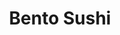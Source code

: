 ---
layout: place
title: "Bento Sushi"
permalink: /maryland/oxon-hill/bento-sushi.html
stateAbbr: MD
stateName: Maryland
cityName: Oxon Hill
place_id: ChIJWz04k3iwt4kRhwF05RQ32lA
photos:
  - name: >-
      places/ChIJWz04k3iwt4kRhwF05RQ32lA/photos/AeeoHcIguH7PEmg6jI208_rgZGecrFw7oxZ_aFp8SsJ9Eir34fu2JhEoaElmX8nQtjdE9WNeUrpOUjaRKCMcyvHWTXNl7LdXJEtxL3iA3xV3Gbj3saaARAmWEyulZ7Kknq6o2I0BAv5oeW4_kPJ6cjL3aT_r8PilfQneUSEvsVIqZmG621KE4m5Ncj4QNegUrqDGTKQ_z3RCMdfnphht8GWvxa4TTKedtx_BeAx5yc_vo-xCI8EDREBYiGDCxNmqSvBlbBTWalLLl0bg8QHSkAM9NvLv08V9UVEd_Git0q37QSmAFikmdwWFk4l_pkxD0DBFSKBOJ6iRwL6y8a6HsSczK6aBgKHqHh5fWsOObfTr1WLleCTM-AE8VEiKNGsDIcc3FFFOiqpMdJMPaWEPQHYXLjDXZzheNmbzbsGwBa9DSjHz2TM
    widthPx: 4608
    heightPx: 3456
    authorAttributions:
      - displayName: Joseph
        uri: https://maps.google.com/maps/contrib/115481102779579419248
        photoUri: >-
          https://lh3.googleusercontent.com/a-/ALV-UjXEi8J4wW7i8NCMbkmyRVbGIghT6nK-FRj_hjs0UVMHh0sYBI9DQw=s100-p-k-no-mo
    flagContentUri: >-
      https://www.google.com/local/imagery/report/?cb_client=maps_api_places.places_api&image_key=!1e10!2sCIHM0ogKEICAgIDk16nO2wE&hl=en-US
    googleMapsUri: >-
      https://www.google.com/maps/place//data=!3m4!1e2!3m2!1sCIHM0ogKEICAgIDk16nO2wE!2e10!4m2!3m1!1s0x89b7b07893383d5b:0x50da3714e5740187
  - name: >-
      places/ChIJWz04k3iwt4kRhwF05RQ32lA/photos/AeeoHcKdrAE7Kvo_qoVN-uKyWQkT9kmw3zunlX3Hrg0MLqUft3FKfgnOJLP3K0EnhDgnafBFxLXAI7sLmQpg4QaCy4R1oRCKY71YuUIOUprtfo69SbwsDsc0NCwbtknrl1o0KzAMaDzL1oXwbW0xRcBesgcyeycV3RMrYeD4D88zUpoBQcn3P6dZDY_hTkf1mhg4jgYnu2TykqaCZ8rw8ZNSL8PBfkG68tWQ9a-6bdXBSeJVPz3wD36imPqJPPm1Zm-TdCcSYbDUCZEu2uJ85UjoKU5p34I4ofFRt7QdeJgdTrnDYGUqxM59sbQ6S0ES-ne3O_YLSKgsiPnf_586uUKzAyY_khph9bWH3J94adqtSBWIc4TP3FpLgncR_ShkcPJicAncYSZFKpYQKRHC6rDqMWTIPbI8zBNL0rcjLuIt8EvknstJ
    widthPx: 4032
    heightPx: 3024
    authorAttributions:
      - displayName: Vivian Leslie
        uri: https://maps.google.com/maps/contrib/101692982376718991951
        photoUri: >-
          https://lh3.googleusercontent.com/a-/ALV-UjX7lfruIZ8MqME7ppaEKtbtKogAWJ6Ell5qjinv7DK6PzLaiK0EXA=s100-p-k-no-mo
    flagContentUri: >-
      https://www.google.com/local/imagery/report/?cb_client=maps_api_places.places_api&image_key=!1e10!2sCIHM0ogKEICAgIC48uHFwQE&hl=en-US
    googleMapsUri: >-
      https://www.google.com/maps/place//data=!3m4!1e2!3m2!1sCIHM0ogKEICAgIC48uHFwQE!2e10!4m2!3m1!1s0x89b7b07893383d5b:0x50da3714e5740187
  - name: >-
      places/ChIJWz04k3iwt4kRhwF05RQ32lA/photos/AeeoHcIKtr9DYG-dYPINs7S2_HkCnlM59NRK-wuO3QzOexJr_NYeimBx3AG7K1NNEmUH8-_Zegx6Pf724I2D6C7r3xpIjzroNv4O2blqvp2IEBvD0UWIi3vWLne7uG7WZjLgRTB0LxjpBmJpGOXyP3QDSq0b5qghQzlulpTBNIdYvXc0J2IfADkc7X7R2ws1_UALew_hzRx0znedVCcZpQi3NfPgONQ8HKi7QVBq8KVGAc8ct7_YdmBaUSgtXlA4UfJZfYsR6OobvyrPbl7K3fbdfumR9xi76W5P6ZAZv-81-dxUhROV09oTp2hMx5apy4RRXkRTVtaDYDCVXm2reTJu6aEAgJVLdLtDhqcMfQY0Fhx5M6SVFL3IfvxAPVzdkzHuT47l8t1otWhTsEYAZU93hKgeQp0ePYBTxf62Rz1Zfx4
    widthPx: 3024
    heightPx: 4032
    authorAttributions:
      - displayName: Sushant Singh Basnet
        uri: https://maps.google.com/maps/contrib/111101247044806313216
        photoUri: >-
          https://lh3.googleusercontent.com/a-/ALV-UjVWTjH-46eghKapN7Soq1gRR4x-Dah3JtBu32H3lL3a7CAqw3owsg=s100-p-k-no-mo
    flagContentUri: >-
      https://www.google.com/local/imagery/report/?cb_client=maps_api_places.places_api&image_key=!1e10!2sCIHM0ogKEICAgICJ1vPwew&hl=en-US
    googleMapsUri: >-
      https://www.google.com/maps/place//data=!3m4!1e2!3m2!1sCIHM0ogKEICAgICJ1vPwew!2e10!4m2!3m1!1s0x89b7b07893383d5b:0x50da3714e5740187
  - name: >-
      places/ChIJWz04k3iwt4kRhwF05RQ32lA/photos/AeeoHcIkfoCMDqjf8XI-PWoGc75DMi7f02FKxrp4k9VgjdY2KoZZAzu91db6orKlBRD76C7xlZP_XfA2zyTlE-CoyZibYHM-IXyGkyW7Jfad8XiBJr2ybxXmeSvyjltGpYh0t950XluQihtiryRm-_pxntCGYfW3p0BWnJ_T1wTvSwg5TCrQL4JsZ4wV1swWi7BxzIzAKCCSOv8NKy-KY4Wf0hxP_iOqYUA3jI-8fq_oTkoGbYuWrjkyBDxRHlXdvWeNxh2xIha3341Bb2qsA5GnYBF5kk7H-HkJt-QFBZrJWuhZ3bXzutp37EEtFjHkCtdYJhmO5Md73zhyTa6Cl4LP33UyrNbaQNptJmk-t_05x_AXpKQaFzDX38Lw-QThTB2EDQYyd4OpngrJJw2tc7Pnhm_2auCC_DIiaA8vhRTklcVWHTjR
    widthPx: 2592
    heightPx: 1456
    authorAttributions:
      - displayName: Google User
        uri: https://maps.google.com/maps/contrib/116613923717449341201
        photoUri: >-
          https://lh3.googleusercontent.com/a-/ALV-UjXAIY3SHOZ5Q5ilmeHSHtDbQ8tzTKGM7QpjKcDLKmwFooFRnGd6=s100-p-k-no-mo
    flagContentUri: >-
      https://www.google.com/local/imagery/report/?cb_client=maps_api_places.places_api&image_key=!1e10!2sCIHM0ogKEICAgICZ4M-u9gE&hl=en-US
    googleMapsUri: >-
      https://www.google.com/maps/place//data=!3m4!1e2!3m2!1sCIHM0ogKEICAgICZ4M-u9gE!2e10!4m2!3m1!1s0x89b7b07893383d5b:0x50da3714e5740187
  - name: >-
      places/ChIJWz04k3iwt4kRhwF05RQ32lA/photos/AeeoHcJz4WALRFXD7oMhF6D8uw2LpKqr6GJ6qaHOBMwQWBuemfROy2iQzEo0yIuwY_eMgJAJ7Oy6uw3iRYcuzqTQOFLpAMJSTbNbC-Q-vt09TZ7F1P4p4zyzbGuy36dSX8FWQva3QiF4zZSRWBnkYQWr_wjWqGbT9ijsAyjxTtt3BxpiaSP0m1kyeRnUgaqpqrRzstbvs7He_TQuSC2CFe3mC7SkZgGAYROXSqpl9mSQm_ca8YdQdTxZrtgVwTOr7Gm8PSI6gVvVw7zcBJMCN4j46z7IfHL254qfo8zMtey_aStOSug0tOqAEuqbwU9RdaeWq-n_KItfTXpA2sFUbOKbesxoX9d48PuVY732lQ-KfPVACTmdaXLkMVgWnOHaWDbWy9NF1MhDWLOq5_-OtIfOWEnHrNrtJS-Ar3rTyMvFPIWkTA
    widthPx: 1324
    heightPx: 1336
    authorAttributions:
      - displayName: Chito Peppler RUNINOut
        uri: https://maps.google.com/maps/contrib/116695611925850762922
        photoUri: >-
          https://lh3.googleusercontent.com/a-/ALV-UjVSd_npoGfr5PYMKOlEta30TrvJ6tBF7zlnpGbaCkugaqkmK56a=s100-p-k-no-mo
    flagContentUri: >-
      https://www.google.com/local/imagery/report/?cb_client=maps_api_places.places_api&image_key=!1e10!2sCIHM0ogKEICAgIDWjPbyOw&hl=en-US
    googleMapsUri: >-
      https://www.google.com/maps/place//data=!3m4!1e2!3m2!1sCIHM0ogKEICAgIDWjPbyOw!2e10!4m2!3m1!1s0x89b7b07893383d5b:0x50da3714e5740187
  - name: >-
      places/ChIJWz04k3iwt4kRhwF05RQ32lA/photos/AeeoHcLYF8KfKKZnWDoIOvqk7UIOHwZkiNcroIe3ZK25NXAHEfL-t7SxxA4cc2ULVWCpPyMWYWoxtk0SzMTHbdBzN316js07nenxDFNIpGPcCOp40f83sx8RWcGpOcDX2FBTlOMvxq_xDkSjFuiwPaDY6q_mupf2Gi07vnyOJgy3QiTr2QNOzGi_xctslkLMuo2MTsjRcNYP5xNlIiQlGxiQCs6q384VEbsgyv9m3D3WvnZTrl7mEFd3c_uq4t-OtuOlVxXaqbMVcVWF6MGIWGsoe0DfW0OxNgIkOpA5snfFXNZn1sp2RHijVHF9vMxFOccveTCBzSu3H109tG9xuv2wAPLmlbsKKsNk4H8bAolVJOEdiKvf98ZU0uDvxbT0nZg9G5SAxR16OD3e1KiJyORf06_Hr7Cz4u78FOlHWjfVDj1uFg
    widthPx: 4032
    heightPx: 3024
    authorAttributions:
      - displayName: Sparkle Barbie
        uri: https://maps.google.com/maps/contrib/110998092261268124201
        photoUri: >-
          https://lh3.googleusercontent.com/a-/ALV-UjVrXk4-3SISAJOkLqxRciogsYmte0LjnAgNbOmQcxCK37fCtwgF=s100-p-k-no-mo
    flagContentUri: >-
      https://www.google.com/local/imagery/report/?cb_client=maps_api_places.places_api&image_key=!1e10!2sCIHM0ogKEICAgIDy2_7ZEw&hl=en-US
    googleMapsUri: >-
      https://www.google.com/maps/place//data=!3m4!1e2!3m2!1sCIHM0ogKEICAgIDy2_7ZEw!2e10!4m2!3m1!1s0x89b7b07893383d5b:0x50da3714e5740187
  - name: >-
      places/ChIJWz04k3iwt4kRhwF05RQ32lA/photos/AeeoHcJgxk4UP7muYXzTd1_EW44tSfdQ8H4-srOCgcB3-hMavZJiQGyL6MzyK4lHhqEYGtywTVRw3EUf3wbgRg-NM-N6VLqZ2gfUX5bk2ZfME1q206jgszLH8FwIKpraFeruh2pp1WiQeuxFsSAcW_DZhFZinRH_DiR7U4SSz-jajqt-AdACVpM6g9q_6QJSJPRxYgJS6SX8aZNmWQW044HWueDiHMy1OLOwA9-xI9uqAv1dSCC96_pGHgixOhimTduKhTA27BzYdS3wksEhuNncXyxGe4uz5T6SOYHZ0BTJlwK0-CuOOpU2ifbrfmUTbpicj5iS-AXJuxJowgJvfEAb4J_AiS9tr5_MgDpiL69EDbwLYfeywHtV13j9nDhg0G0U0BikZqltheeXZpHrOHubSYdOEPTK7j7LEn6bSmfPIVA
    widthPx: 3072
    heightPx: 4096
    authorAttributions:
      - displayName: Pat Chang
        uri: https://maps.google.com/maps/contrib/106542499731051189997
        photoUri: >-
          https://lh3.googleusercontent.com/a/ACg8ocJ6_QuFVqImGx9E1GLxO7P7PeL_lu5Ypcyl0uYgz878HpOqsA=s100-p-k-no-mo
    flagContentUri: >-
      https://www.google.com/local/imagery/report/?cb_client=maps_api_places.places_api&image_key=!1e10!2sCIHM0ogKEICAgID3ocb7BQ&hl=en-US
    googleMapsUri: >-
      https://www.google.com/maps/place//data=!3m4!1e2!3m2!1sCIHM0ogKEICAgID3ocb7BQ!2e10!4m2!3m1!1s0x89b7b07893383d5b:0x50da3714e5740187
  - name: >-
      places/ChIJWz04k3iwt4kRhwF05RQ32lA/photos/AeeoHcLE1XoVeJIfUnwmOmVX6XyhH36J6DFPNmPG96jQ8FtOzaOc4HFC6WGTUkxSoIShV-ctEU44edSxhrcpkRjoL-BJsqQkCceaoZPVaFf0mKmVkTKk9HEiFp8s1RRogcOsZeYeMd5pNBIT3V_u1FDJgNIX_VsFSrj7Ut_69XRBQc_lZVzNXqPshcLE1l1Ny5s-AsayrsuGRdY6Dd85d-Q0i4_7c4QEfJuZVm5OSJcJmQifN7LMCea8YKZkA2SS96wSDWR8pgPnhHdRHQG11CoYxibQoEvSzd8EBcpOuOYvulfCg2iBnmfSTzQlJ8sP2peBztX9mR785FLC4Lp-rnOhKZdy3QrdWTqerZhK60ofHkyQxGMRugUSq_KUwEyvdAnBa5XD7fhs90OauCoh1B4fTlXl8dV89SJl-ftthagRWgsMj-mb
    widthPx: 4160
    heightPx: 3120
    authorAttributions:
      - displayName: Charles-Stephen Laubhouet
        uri: https://maps.google.com/maps/contrib/103469885850841345787
        photoUri: >-
          https://lh3.googleusercontent.com/a-/ALV-UjVuDlco6QnA7uMbUeQwk-AKD5gz8F5NphPNVlWRBw9zU4_oFLmfjA=s100-p-k-no-mo
    flagContentUri: >-
      https://www.google.com/local/imagery/report/?cb_client=maps_api_places.places_api&image_key=!1e10!2sCIHM0ogKEICAgICc7qXqiQE&hl=en-US
    googleMapsUri: >-
      https://www.google.com/maps/place//data=!3m4!1e2!3m2!1sCIHM0ogKEICAgICc7qXqiQE!2e10!4m2!3m1!1s0x89b7b07893383d5b:0x50da3714e5740187
  - name: >-
      places/ChIJWz04k3iwt4kRhwF05RQ32lA/photos/AeeoHcJjGXAeElFrpfqmPaT1h0ecE70TLt9uQDyCb7EyvJa8n5tpJ31_eUrKsAQohp5fkp4W9NQXXPYC6TAjtWYEaIDvBvxtK87J9d5YUvp2tELT3ebHERNyfZlfYPofrvrPF1oDQC6EWWTABDVmBDhNAMNWbN1dUuuVGCR4gLbYZrZ4Gz1ZP1lpR01juWluntb7IV99pBWlWH0UVb8LlfCNRt3AznS7SyVmBkWBVBMH7dyaZeAZARjiGuK98TP9vknDJ_A3pimABHHM0AuneThg4YSXF9az1W-9PaMBWBdMx3Mdx6z-K1HNTfXrh-iT6MxSSIa-A9ZaR6vc1queAkJEdZMET3EIfDZsVLPjDzyrHef9dBY0c2LWjhI2YRM3kQl6gy-rAq1jkczEqQDbFlQSnuKDS9Y1LMRPMrqnsRVzDru38Q
    widthPx: 4032
    heightPx: 1960
    authorAttributions:
      - displayName: Leandre McNeil, Jr. (Lee)
        uri: https://maps.google.com/maps/contrib/101172273033735756983
        photoUri: >-
          https://lh3.googleusercontent.com/a/ACg8ocJylqU14Yciq38GcbnE1jd16u17PtlZfdVYyq0YKttFZ-Zkdjg=s100-p-k-no-mo
    flagContentUri: >-
      https://www.google.com/local/imagery/report/?cb_client=maps_api_places.places_api&image_key=!1e10!2sCIHM0ogKEICAgICqnvDBHw&hl=en-US
    googleMapsUri: >-
      https://www.google.com/maps/place//data=!3m4!1e2!3m2!1sCIHM0ogKEICAgICqnvDBHw!2e10!4m2!3m1!1s0x89b7b07893383d5b:0x50da3714e5740187
  - name: >-
      places/ChIJWz04k3iwt4kRhwF05RQ32lA/photos/AeeoHcJNzBGzTvZWAWmXBGDejtSjhG-slK1jKpNBBDVzltN_kLuKhifVHqsrpCvQnDk8iZotn603DOjcU51zX-CASxvVjG1v6diC77UvnjYnife8O-tfPbSl-VtisSE2abEgtmpFBJxtJdSgwkwiX5jUZIuThQ7Ckk4B9Bn-JZQ6BORzxIYCsb5au7JYneXyu-ldkco422v0S7VAgMIm5DwzAA1VPZCzKGNj-sxtnMN-IpQ2ObVYhSe1O63kRi2eAJYmW6HktRi_vXuPUS9GPxl-eXBbp-PFI_G5VEg0QPa36-yVXKJc5ASBg_Z2iGczOqtK2yvTBrb5nvITNV4Dl6p0v8zhvO3kmmQnHny0ZGtJ3BSZ_607U0Q7-mfMHFgbZBogkQQl0WUohlNy71Shft624yFB_mca4HLg6cPeM_yJQQtHWg
    widthPx: 2340
    heightPx: 4160
    authorAttributions:
      - displayName: Siheme Sebaa
        uri: https://maps.google.com/maps/contrib/109406039277929755611
        photoUri: >-
          https://lh3.googleusercontent.com/a-/ALV-UjXnCfGL4gQU_b7CY9zI4PQ1Ji0mSOJcm1DcAQM2fdaMzZwrVROI=s100-p-k-no-mo
    flagContentUri: >-
      https://www.google.com/local/imagery/report/?cb_client=maps_api_places.places_api&image_key=!1e10!2sCIHM0ogKEICAgICcrtXYYA&hl=en-US
    googleMapsUri: >-
      https://www.google.com/maps/place//data=!3m4!1e2!3m2!1sCIHM0ogKEICAgICcrtXYYA!2e10!4m2!3m1!1s0x89b7b07893383d5b:0x50da3714e5740187
address: 101 MGM National Ave, Oxon Hill, MD 20745, USA
street: 101 MGM National Ave
city: Oxon Hill
state: MD
zip: '20745'
country: USA
neighborhood: null
latitude: '38.795352'
longitude: '-77.008540'
accessibility_options:
  wheelchairAccessibleParking: true
  wheelchairAccessibleEntrance: true
  wheelchairAccessibleRestroom: true
  wheelchairAccessibleSeating: true
business_status: OPERATIONAL
name: Bento Sushi
google_maps_links:
  directionsUri: >-
    https://www.google.com/maps/dir//''/data=!4m7!4m6!1m1!4e2!1m2!1m1!1s0x89b7b07893383d5b:0x50da3714e5740187!3e0
  placeUri: https://maps.google.com/?cid=5826029630845616519
  writeAReviewUri: >-
    https://www.google.com/maps/place//data=!4m3!3m2!1s0x89b7b07893383d5b:0x50da3714e5740187!12e1
  reviewsUri: >-
    https://www.google.com/maps/place//data=!4m4!3m3!1s0x89b7b07893383d5b:0x50da3714e5740187!9m1!1b1
  photosUri: >-
    https://www.google.com/maps/place//data=!4m3!3m2!1s0x89b7b07893383d5b:0x50da3714e5740187!10e5
primary_type: Sushi Restaurant
opening_hours:
  regular: null
  current: null
secondary_opening_hours:
  regular:
    weekdayDescriptions: null
    type: null
  current:
    weekdayDescriptions: null
    type: null
phone: (301) 747-5145
price_level: null
price_range: $30 &mdash; 50
rating: '4.0'
rating_count: 0
website: null
description: null
reviews:
  - name: >-
      places/ChIJWz04k3iwt4kRhwF05RQ32lA/reviews/ChZDSUhNMG9nS0VJQ0FnTUNJbjQtdmNnEAE
    relativePublishTimeDescription: a week ago
    rating: 4
    text:
      text: >-
        1. Food Quality (4.5): This is an excellent sushi place for the price. I
        recommend the unagi Roll. While it's not going to be a mind blowing
        experience, it's a hidden gem here. It's definitely the best casual food
        at MGM.


        2. Service (4): You need to order at a kiosk, which is slow and
        inconvenient, but it's feasible during lunch hours. Ideally, there would
        be a mobile card reader, so it's possible to order at the sit -down
        area. Otherwise, the service is good


        3. Food Safety (4): Allergens are not clearly listed anywhere.
        Otherwise, this place is good


        4. Value for Money (5): The value for the meal, considering the
        location, is fantastic! The eel roll was $12-15, with tip.


        5. Convenience (5): This is a fast casual restaurant. It's fast and
        flexible, you can take the dish to your room or to the tables nearby.


        6. Ambiance (3): It's a sit down bar surrounded by other shops, so not
        much of an ambiance.


        Unique Value: This is a fast casual place with great food for the money.
        Definitely recommended.
      languageCode: en
    originalText:
      text: >-
        1. Food Quality (4.5): This is an excellent sushi place for the price. I
        recommend the unagi Roll. While it's not going to be a mind blowing
        experience, it's a hidden gem here. It's definitely the best casual food
        at MGM.


        2. Service (4): You need to order at a kiosk, which is slow and
        inconvenient, but it's feasible during lunch hours. Ideally, there would
        be a mobile card reader, so it's possible to order at the sit -down
        area. Otherwise, the service is good


        3. Food Safety (4): Allergens are not clearly listed anywhere.
        Otherwise, this place is good


        4. Value for Money (5): The value for the meal, considering the
        location, is fantastic! The eel roll was $12-15, with tip.


        5. Convenience (5): This is a fast casual restaurant. It's fast and
        flexible, you can take the dish to your room or to the tables nearby.


        6. Ambiance (3): It's a sit down bar surrounded by other shops, so not
        much of an ambiance.


        Unique Value: This is a fast casual place with great food for the money.
        Definitely recommended.
      languageCode: en
    authorAttribution:
      displayName: Juro
      uri: https://www.google.com/maps/contrib/100943035649248246498/reviews
      photoUri: >-
        https://lh3.googleusercontent.com/a/ACg8ocLIHIi2F72PEgtVafwc7uMqw1QFPt7aVEsqX2na3rU9FXBArQ=s128-c0x00000000-cc-rp-mo
    publishTime: '2025-04-05T19:41:33.858355Z'
    flagContentUri: >-
      https://www.google.com/local/review/rap/report?postId=ChZDSUhNMG9nS0VJQ0FnTUNJbjQtdmNnEAE&d=17924085&t=1
    googleMapsUri: >-
      https://www.google.com/maps/reviews/data=!4m6!14m5!1m4!2m3!1sChZDSUhNMG9nS0VJQ0FnTUNJbjQtdmNnEAE!2m1!1s0x89b7b07893383d5b:0x50da3714e5740187
  - name: >-
      places/ChIJWz04k3iwt4kRhwF05RQ32lA/reviews/ChZDSUhNMG9nS0VJQ0FnSUMzLUtuZlNBEAE
    relativePublishTimeDescription: 5 months ago
    rating: 5
    text:
      text: >-
        I've been to a number of sushi spots in the DMV and this one NEVER
        disappoints!! Being located at the MGM, I understand the upcharge,
        considering the quality of the sushi, I don't mind paying!! Like pizza
        dough, the base matters. In this case, the rice (and protein) is ALWAYS
        fresh and doesn't taste gummy! Also, the rice-to-protein ration is
        perfect. I don't feel like I'm eating a rice ball with a little piece of
        fish in the middle. It's worth the trip. Please don't ever
        change!!!!!!!!!
      languageCode: en
    originalText:
      text: >-
        I've been to a number of sushi spots in the DMV and this one NEVER
        disappoints!! Being located at the MGM, I understand the upcharge,
        considering the quality of the sushi, I don't mind paying!! Like pizza
        dough, the base matters. In this case, the rice (and protein) is ALWAYS
        fresh and doesn't taste gummy! Also, the rice-to-protein ration is
        perfect. I don't feel like I'm eating a rice ball with a little piece of
        fish in the middle. It's worth the trip. Please don't ever
        change!!!!!!!!!
      languageCode: en
    authorAttribution:
      displayName: Dine W
      uri: https://www.google.com/maps/contrib/108879604981941231683/reviews
      photoUri: >-
        https://lh3.googleusercontent.com/a-/ALV-UjWZFxm54gZ8rhJTLfw5KBdekbbWL6NSQU875YMoa5AvVvIdlwMJHw=s128-c0x00000000-cc-rp-mo-ba4
    publishTime: '2024-11-02T18:34:39.821235Z'
    flagContentUri: >-
      https://www.google.com/local/review/rap/report?postId=ChZDSUhNMG9nS0VJQ0FnSUMzLUtuZlNBEAE&d=17924085&t=1
    googleMapsUri: >-
      https://www.google.com/maps/reviews/data=!4m6!14m5!1m4!2m3!1sChZDSUhNMG9nS0VJQ0FnSUMzLUtuZlNBEAE!2m1!1s0x89b7b07893383d5b:0x50da3714e5740187
  - name: >-
      places/ChIJWz04k3iwt4kRhwF05RQ32lA/reviews/ChZDSUhNMG9nS0VJQ0FnSURaaS16dFBBEAE
    relativePublishTimeDescription: a year ago
    rating: 3
    text:
      text: >-
        I've only been here once, so try to keep that in mind as you read this
        review. I ordered the salmon skin roll and the volcano roll. As far as
        flavor, they were both ok. Not bad, but not great either. The ginger was
        in large pieces that I felt should've been much smaller. The wasabi was
        very spicy, just the way I prefer.


        I feel like the thing I disliked the most was the level of service. They
        weren't disrespectful at all, but it was painfully obvious that they
        couldn't care less about customer satisfaction. I waited 10 minutes
        after finishing my meal before one of the sushi chefs asked if I was
        done; I was in plain view of both of the other staff members. I even
        tried to make my intentions obvious by piling things on my plate (empty
        soda can, used napkins, chopsticks, etc.). When I got up to walk to the
        opposite side of the bar to pay, the woman was literally leaning on the
        register and taking her sweet time taking orders and payments from other
        customers.


        That said, I'm not recommending that people avoid this sushi bar. If I'm
        ever in the building and I feel like sushi, MAYBE I'll stop again. If
        I'm at the Harbor, I'll go somewhere else. I definitely won't make a
        special trip to go back to Bento Sushi again.
      languageCode: en
    originalText:
      text: >-
        I've only been here once, so try to keep that in mind as you read this
        review. I ordered the salmon skin roll and the volcano roll. As far as
        flavor, they were both ok. Not bad, but not great either. The ginger was
        in large pieces that I felt should've been much smaller. The wasabi was
        very spicy, just the way I prefer.


        I feel like the thing I disliked the most was the level of service. They
        weren't disrespectful at all, but it was painfully obvious that they
        couldn't care less about customer satisfaction. I waited 10 minutes
        after finishing my meal before one of the sushi chefs asked if I was
        done; I was in plain view of both of the other staff members. I even
        tried to make my intentions obvious by piling things on my plate (empty
        soda can, used napkins, chopsticks, etc.). When I got up to walk to the
        opposite side of the bar to pay, the woman was literally leaning on the
        register and taking her sweet time taking orders and payments from other
        customers.


        That said, I'm not recommending that people avoid this sushi bar. If I'm
        ever in the building and I feel like sushi, MAYBE I'll stop again. If
        I'm at the Harbor, I'll go somewhere else. I definitely won't make a
        special trip to go back to Bento Sushi again.
      languageCode: en
    authorAttribution:
      displayName: Mr. A. Young
      uri: https://www.google.com/maps/contrib/106210360880846174946/reviews
      photoUri: >-
        https://lh3.googleusercontent.com/a-/ALV-UjUOU4nY2i5NuG-rcWICGrwtb4eHoq2oOcZRPG3RZ-kPaQQl5XU=s128-c0x00000000-cc-rp-mo-ba3
    publishTime: '2023-10-07T20:44:05.920004Z'
    flagContentUri: >-
      https://www.google.com/local/review/rap/report?postId=ChZDSUhNMG9nS0VJQ0FnSURaaS16dFBBEAE&d=17924085&t=1
    googleMapsUri: >-
      https://www.google.com/maps/reviews/data=!4m6!14m5!1m4!2m3!1sChZDSUhNMG9nS0VJQ0FnSURaaS16dFBBEAE!2m1!1s0x89b7b07893383d5b:0x50da3714e5740187
  - name: >-
      places/ChIJWz04k3iwt4kRhwF05RQ32lA/reviews/ChZDSUhNMG9nS0VJQ0FnSUNzbnBHMWJ3EAE
    relativePublishTimeDescription: 5 years ago
    rating: 5
    text:
      text: >-
        Came by this spot after a nice massage.. bought seaweed salad and shrimp
        tempura burrito. Both tasted amazing and came out quickly after order.
        My wife had the spicy avocado roll and spicy tuna roll.
      languageCode: en
    originalText:
      text: >-
        Came by this spot after a nice massage.. bought seaweed salad and shrimp
        tempura burrito. Both tasted amazing and came out quickly after order.
        My wife had the spicy avocado roll and spicy tuna roll.
      languageCode: en
    authorAttribution:
      displayName: Onyinyechi A
      uri: https://www.google.com/maps/contrib/108255450259682189095/reviews
      photoUri: >-
        https://lh3.googleusercontent.com/a-/ALV-UjUdZNAqZktrlFWuTew6zC-aPff2UJgrfciUwD9kSPdFHLMP-G0v-w=s128-c0x00000000-cc-rp-mo-ba6
    publishTime: '2020-02-02T19:35:06.590040Z'
    flagContentUri: >-
      https://www.google.com/local/review/rap/report?postId=ChZDSUhNMG9nS0VJQ0FnSUNzbnBHMWJ3EAE&d=17924085&t=1
    googleMapsUri: >-
      https://www.google.com/maps/reviews/data=!4m6!14m5!1m4!2m3!1sChZDSUhNMG9nS0VJQ0FnSUNzbnBHMWJ3EAE!2m1!1s0x89b7b07893383d5b:0x50da3714e5740187
  - name: >-
      places/ChIJWz04k3iwt4kRhwF05RQ32lA/reviews/ChZDSUhNMG9nS0VJQ0FnSUR5OE91dVpnEAE
    relativePublishTimeDescription: 4 years ago
    rating: 5
    text:
      text: >-
        I have to say that this was quite a surprise. We came here right before
        they closed and they were still able to get our order in. It took a
        minute because there were other people ordering online (Note to self- if
        you don't want to wait, put your order in inline for pick-up). They did
        give us our miso soup and seaweed salad first so we munched on those.
        The soup was hot and had plenty of tofu. The seaweed salad was very
        refreshing. I had the Unagi bowl which was surprisingly a big portion
        considering their rolls weren't as big. It was good my husband ordered
        two rolls, spicy tuna and california roll. The spicy tuna was good but
        the california roll was just amazing! They had real crab meat in the
        roll and not just the imitation crab so it was definitely a nice
        surprise. The prices weren't cheap but it is on the Harbor (inside MGM)
        so I would say it was pretty fair. Highly recommend and will definitely
        be back!
      languageCode: en
    originalText:
      text: >-
        I have to say that this was quite a surprise. We came here right before
        they closed and they were still able to get our order in. It took a
        minute because there were other people ordering online (Note to self- if
        you don't want to wait, put your order in inline for pick-up). They did
        give us our miso soup and seaweed salad first so we munched on those.
        The soup was hot and had plenty of tofu. The seaweed salad was very
        refreshing. I had the Unagi bowl which was surprisingly a big portion
        considering their rolls weren't as big. It was good my husband ordered
        two rolls, spicy tuna and california roll. The spicy tuna was good but
        the california roll was just amazing! They had real crab meat in the
        roll and not just the imitation crab so it was definitely a nice
        surprise. The prices weren't cheap but it is on the Harbor (inside MGM)
        so I would say it was pretty fair. Highly recommend and will definitely
        be back!
      languageCode: en
    authorAttribution:
      displayName: Andrea M. Watling
      uri: https://www.google.com/maps/contrib/112718247167219986900/reviews
      photoUri: >-
        https://lh3.googleusercontent.com/a-/ALV-UjVFrhblJT7dR8fxHCDo-804kNNGACCx0WXrshyMfd111Pzi6JbHUg=s128-c0x00000000-cc-rp-mo-ba6
    publishTime: '2021-02-21T20:22:42.166196Z'
    flagContentUri: >-
      https://www.google.com/local/review/rap/report?postId=ChZDSUhNMG9nS0VJQ0FnSUR5OE91dVpnEAE&d=17924085&t=1
    googleMapsUri: >-
      https://www.google.com/maps/reviews/data=!4m6!14m5!1m4!2m3!1sChZDSUhNMG9nS0VJQ0FnSUR5OE91dVpnEAE!2m1!1s0x89b7b07893383d5b:0x50da3714e5740187
parking_options: []
payment_options:
  acceptsCreditCards: true
  acceptsCashOnly: false
allow_dogs: null
curbside_pickup: null
delivery: true
dine_in: true
good_for_children: null
good_for_groups: null
good_for_sports: false
live_music: false
menu_for_children: false
outdoor_seating: true
reservable: null
restroom: true
serves_beer: true
serves_breakfast: null
serves_brunch: null
serves_cocktails: null
serves_coffee: false
serves_dinner: true
serves_dessert: true
serves_lunch: true
serves_vegetarian_food: null
serves_wine: null
takeout: true

---